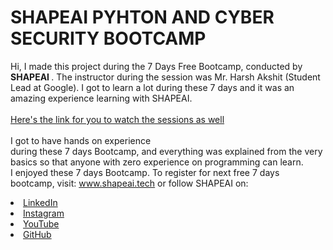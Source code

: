 # SHAPEAI PYHTON AND CYBER SECURITY BOOTCAMP
Hi, I made this project during the 7 Days Free Bootcamp, conducted by <b> SHAPEAI </b>.
The instructor during the session was Mr. Harsh Akshit (Student Lead at Google). I got to
learn a lot during these 7 days and it was an amazing experience learning with SHAPEAI.<br><br>
<a href="https://www.youtube.com/watch?v=yZeJTQXvA-I&list=PL7zl8TDRnbuljbDX-DamOSa2h97499sP4"> Here's the link for you to watch the sessions as well</a>
<br><br>I got to have hands on experience
<br>during these 7 days Bootcamp, and everything was explained from the very basics so that
anyone with zero experience on programming can learn.<br>
I enjoyed these 7 days Bootcamp. To register for next free 7 days bootcamp, visit:
www.shapeai.tech
or follow SHAPEAI on:<br>
<li><a href="https://in.linkedin.com/company/shapeai">LinkedIn</a>
<li><a href="https://www.instagram.com/shape.ai/?hl=en">Instagram</a>
<li><a href="https://www.youtube.com/channel/UCTUvDLTW9meuDXWcbmISPdA">YouTube</a>
<li><a href="https://github.com/shapeai">GitHub</a>
